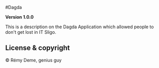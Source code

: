 #Dagda 

**Version 1.0.0** 

This is a description on the Dagda Application which allowed people to don't get lost in IT Sligo. 

## License & copyright

© Rémy Deme, genius guy
